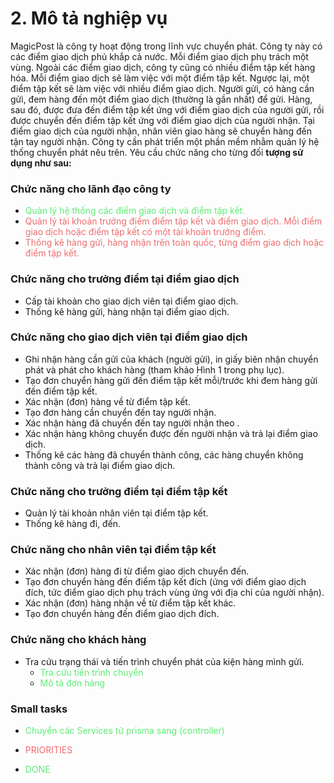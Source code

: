 # **2. Mô tả nghiệp vụ**

MagicPost là công ty hoạt động trong lĩnh vực chuyển phát. Công ty này có các điểm giao dịch phủ khắp cả nước. Mỗi điểm giao dịch phụ trách một vùng. Ngoài các điểm giao dịch, công ty cũng có nhiều điểm tập kết hàng hóa. Mỗi điểm giao dịch sẽ làm việc với một điểm tập kết. Ngược lại, một điểm tập kết sẽ làm việc với nhiều điểm giao dịch.
Người gửi, có hàng cần gửi, đem hàng đến một điểm giao dịch (thường là gần nhất) để gửi. Hàng, sau đó, được đưa đến điểm tập kết ứng với điểm giao dịch của người gửi, rồi được chuyển đến điểm tập kết ứng với điểm giao dịch của người nhận. Tại điểm giao dịch của người nhận, nhân viên giao hàng sẽ chuyển hàng đến tận tay người nhận.
Công ty cần phát triển một phần mềm nhằm quản lý hệ thống chuyển phát nêu trên. Yêu cầu chức năng cho từng đối **tượng sử dụng như sau:**
### **Chức năng cho lãnh đạo công ty**
-	<span style="color: #5ced73">Quản lý hệ thống các điểm giao dịch và điểm tập kết.
-	<span style="color: #ee6b6e">Quản lý tài khoản trưởng điểm điểm tập kết và điểm giao dịch. Mỗi điểm giao dịch hoặc điểm tập kết có một tài khoản trưởng điểm.
-	<span style="color: #ee6b6e">Thống kê hàng gửi, hàng nhận trên toàn quốc, từng điểm giao dịch hoặc điểm tập kết.

### **Chức năng cho trưởng điểm tại điểm giao dịch**
-	Cấp tài khoản cho giao dịch viên tại điểm giao dịch.
-	Thống kê hàng gửi, hàng nhận tại điểm giao dịch.

### **Chức năng cho giao dịch viên tại điểm giao dịch**
-	Ghi nhận hàng cần gửi của khách (người gửi), in giấy biên nhận chuyển phát và phát cho khách hàng (tham khảo Hình 1 trong phụ lục).
-	Tạo đơn chuyển hàng gửi đến điểm tập kết mỗi/trước khi đem hàng gửi đến điểm tập kết.
-	Xác nhận (đơn) hàng về từ điểm tập kết.
-	Tạo đơn hàng cần chuyển đến tay người nhận.
-	Xác nhận hàng đã chuyển đến tay người nhận theo .
-	Xác nhận hàng không chuyển được đến người nhận và trả lại điểm giao dịch.
-	Thống kê các hàng đã chuyển thành công, các hàng chuyển không thành công và trả lại điểm giao dịch.

### **Chức năng cho trưởng điểm tại điểm tập kết**
-	Quản lý tài khoản nhân viên tại điểm tập kết.
-	Thống kê hàng đi, đến.

### **Chức năng cho nhân viên tại điểm tập kết**
-	Xác nhận (đơn) hàng đi từ điểm giao dịch chuyển đến.
-	Tạo đơn chuyển hàng đến điểm tập kết đích (ứng với điểm giao dịch đích, tức điểm giao dịch phụ trách vùng ứng với địa chỉ của người nhận).
-	Xác nhận (đơn) hàng nhận về từ điểm tập kết khác.
-	Tạo đơn chuyển hàng đến điểm giao dịch đích.

### **Chức năng cho khách hàng**
-	Tra cứu trạng thái và tiến trình chuyển phát của kiện hàng mình gửi.
    - <span style="color: #5ced73">Tra cứu tiến trình chuyển</span>
    - <span style="color: #5ced73">Mô tả đơn hàng
### **Small tasks**
- <span style="color: #5ced73">Chuyển các Services từ prisma sang (controller)

-  <span style="color: #ee6b6e">PRIORITIES
-  <span style="color: #5ced73">DONE